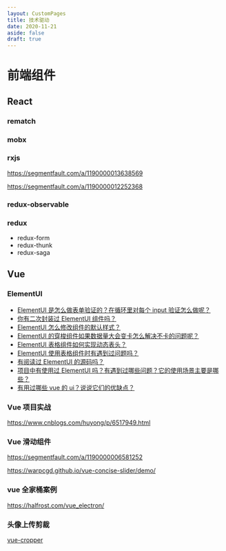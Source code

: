 ```yaml
---
layout: CustomPages
title: 技术驱动
date: 2020-11-21
aside: false
draft: true
---
```


# 前端组件

## React

### rematch

### mobx

### rxjs

https://segmentfault.com/a/1190000013638569

https://segmentfault.com/a/1190000012252368

### redux-observable

### redux

- redux-form
- redux-thunk
- redux-saga

## Vue

### ElementUI

- [ElementUI 是怎么做表单验证的？在循环里对每个 input 验证怎么做呢？](https://github.com/haizlin/fe-interview/issues/402)
- [你有二次封装过 ElementUI 组件吗？](https://github.com/haizlin/fe-interview/issues/401)
- [ElementUI 怎么修改组件的默认样式？](https://github.com/haizlin/fe-interview/issues/400)
- [ElementUI 的穿梭组件如果数据量大会变卡怎么解决不卡的问题呢？](https://github.com/haizlin/fe-interview/issues/399)
- [ElementUI 表格组件如何实现动态表头？](https://github.com/haizlin/fe-interview/issues/398)
- [ElementUI 使用表格组件时有遇到过问题吗？](https://github.com/haizlin/fe-interview/issues/397)
- [有阅读过 ElementUI 的源码吗？](https://github.com/haizlin/fe-interview/issues/396)
- [项目中有使用过 ElementUI 吗？有遇到过哪些问题？它的使用场景主要是哪些？](https://github.com/haizlin/fe-interview/issues/395)
- [有用过哪些 vue 的 ui？说说它们的优缺点？](https://github.com/haizlin/fe-interview/issues/394)

### Vue 项目实战

https://www.cnblogs.com/huyong/p/6517949.html

### Vue 滑动组件

https://segmentfault.com/a/1190000006581252

https://warpcgd.github.io/vue-concise-slider/demo/

### vue 全家桶案例

https://halfrost.com/vue_electron/

### 头像上传剪裁

[vue-cropper](https://github.com/xyxiao001/vue-cropper)
